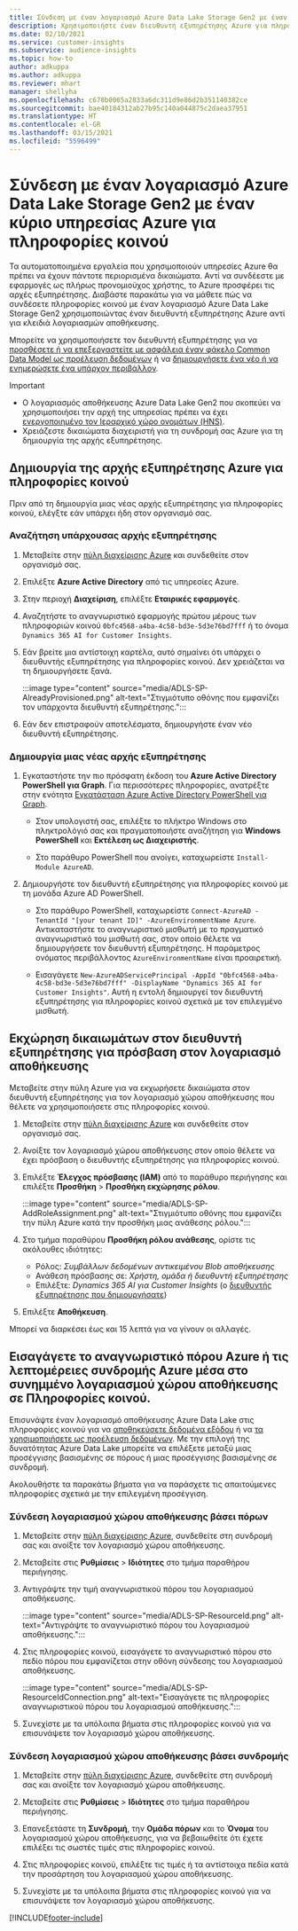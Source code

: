 ```yaml
---
title: Σύνδεση με έναν λογαριασμό Azure Data Lake Storage Gen2 με έναν διευθυντή εξυπηρέτησης
description: Χρησιμοποιήστε έναν διευθυντή εξυπηρέτησης Azure για πληροφορίες κοινού για να συνδεθείτε με τη δική σας λίμνη δεδομένων όταν την επισυνάπτετε σε πληροφορίες κοινού.
ms.date: 02/10/2021
ms.service: customer-insights
ms.subservice: audience-insights
ms.topic: how-to
author: adkuppa
ms.author: adkuppa
ms.reviewer: mhart
manager: shellyha
ms.openlocfilehash: c670b0065a2833a6dc311d9e86d2b351140382ce
ms.sourcegitcommit: bae40184312ab27b95c140a044875c2daea37951
ms.translationtype: HT
ms.contentlocale: el-GR
ms.lasthandoff: 03/15/2021
ms.locfileid: "5596499"
---
```

# <a name="connect-to-an-azure-data-lake-storage-gen2-account-with-an-azure-service-principal-for-audience-insights"></a>Σύνδεση με έναν λογαριασμό Azure Data Lake Storage Gen2 με έναν κύριο υπηρεσίας Azure για πληροφορίες κοινού

Τα αυτοματοποιημένα εργαλεία που χρησιμοποιούν υπηρεσίες Azure θα πρέπει να έχουν πάντοτε περιορισμένα δικαιώματα. Αντί να συνδέεστε με εφαρμογές ως πλήρως προνομιούχος χρήστης, το Azure προσφέρει τις αρχές εξυπηρέτησης. Διαβάστε παρακάτω για να μάθετε πώς να συνδέσετε πληροφορίες κοινού με έναν λογαριασμό Azure Data Lake Storage Gen2 χρησιμοποιώντας έναν διευθυντή εξυπηρέτησης Azure αντί για κλειδιά λογαριασμών αποθήκευσης. 

Μπορείτε να χρησιμοποιήσετε τον διευθυντή εξυπηρέτησης για να [προσθέσετε ή να επεξεργαστείτε με ασφάλεια έναν φάκελο Common Data Model ως προέλευση δεδομένων](connect-common-data-model.md) ή να [δημιουργήσετε ένα νέο ή να ενημερώσετε ένα υπάρχον περιβάλλον](manage-environments.md#create-an-environment-in-an-existing-organization).

> [!IMPORTANT]
> - Ο λογαριασμός αποθήκευσης Azure Data Lake Gen2 που σκοπεύει να χρησιμοποιήσει την αρχή της υπηρεσίας πρέπει να έχει [ενεργοποιημένο τον Ιεραρχικό χώρο ονομάτων (HNS)](/azure/storage/blobs/data-lake-storage-namespace).
> - Χρειάζεστε δικαιώματα διαχειριστή για τη συνδρομή σας Azure για τη δημιουργία της αρχής εξυπηρέτησης.

## <a name="create-azure-service-principal-for-audience-insights"></a>Δημιουργία της αρχής εξυπηρέτησης Azure για πληροφορίες κοινού

Πριν από τη δημιουργία μιας νέας αρχής εξυπηρέτησης για πληροφορίες κοινού, ελέγξτε εάν υπάρχει ήδη στον οργανισμό σας.

### <a name="look-for-an-existing-service-principal"></a>Αναζήτηση υπάρχουσας αρχής εξυπηρέτησης

1. Μεταβείτε στην [πύλη διαχείρισης Azure](https://portal.azure.com) και συνδεθείτε στον οργανισμό σας.

2. Επιλέξτε **Azure Active Directory** από τις υπηρεσίες Azure.

3. Στην περιοχή **Διαχείριση**, επιλέξτε **Εταιρικές εφαρμογές**.

4. Αναζητήστε το αναγνωριστικό εφαρμογής πρώτου μέρους των πληροφοριών κοινού `0bfc4568-a4ba-4c58-bd3e-5d3e76bd7fff` ή το όνομα `Dynamics 365 AI for Customer Insights`.

5. Εάν βρείτε μια αντίστοιχη καρτέλα, αυτό σημαίνει ότι υπάρχει ο διευθυντής εξυπηρέτησης για πληροφορίες κοινού. Δεν χρειάζεται να τη δημιουργήσετε ξανά.
   
   :::image type="content" source="media/ADLS-SP-AlreadyProvisioned.png" alt-text="Στιγμιότυπο οθόνης που εμφανίζει τον υπάρχοντα διευθυντή εξυπηρέτησης.":::
   
6. Εάν δεν επιστραφούν αποτελέσματα, δημιουργήστε έναν νέο διευθυντή εξυπηρέτησης.

### <a name="create-a-new-service-principal"></a>Δημιουργία μιας νέας αρχής εξυπηρέτησης

1. Εγκαταστήστε την πιο πρόσφατη έκδοση του **Azure Active Directory PowerShell για Graph**. Για περισσότερες πληροφορίες, ανατρέξτε στην ενότητα [Εγκατάσταση Azure Active Directory PowerShell για Graph](/powershell/azure/active-directory/install-adv2).
   - Στον υπολογιστή σας, επιλέξτε το πλήκτρο Windows στο πληκτρολόγιό σας και πραγματοποιήστε αναζήτηση για **Windows PowerShell** και **Εκτέλεση ως Διαχειριστής**.
   
   - Στο παράθυρο PowerShell που ανοίγει, καταχωρείστε `Install-Module AzureAD`.

2. Δημιουργήστε τον διευθυντή εξυπηρέτησης για πληροφορίες κοινού με τη μονάδα Azure AD PowerShell.
   - Στο παράθυρο PowerShell, καταχωρείστε `Connect-AzureAD -TenantId "[your tenant ID]" -AzureEnvironmentName Azure`. Αντικαταστήστε το αναγνωριστικό μισθωτή με το πραγματικό αναγνωριστικό του μισθωτή σας, στον οποίο θέλετε να δημιουργήσετε τον διευθυντή εξυπηρέτησης. Η παράμετρος ονόματος περιβάλλοντος `AzureEnvironmentName` είναι προαιρετική.
  
   - Εισαγάγετε `New-AzureADServicePrincipal -AppId "0bfc4568-a4ba-4c58-bd3e-5d3e76bd7fff" -DisplayName "Dynamics 365 AI for Customer Insights"`. Αυτή η εντολή δημιουργεί τον διευθυντή εξυπηρέτησης για πληροφορίες κοινού σχετικά με τον επιλεγμένο μισθωτή.  

## <a name="grant-permissions-to-the-service-principal-to-access-the-storage-account"></a>Εκχώρηση δικαιωμάτων στον διευθυντή εξυπηρέτησης για πρόσβαση στον λογαριασμό αποθήκευσης

Μεταβείτε στην πύλη Azure για να εκχωρήσετε δικαιώματα στον διευθυντή εξυπηρέτησης για τον λογαριασμό χώρου αποθήκευσης που θέλετε να χρησιμοποιήσετε στις πληροφορίες κοινού.

1. Μεταβείτε στην [πύλη διαχείρισης Azure](https://portal.azure.com) και συνδεθείτε στον οργανισμό σας.

1. Ανοίξτε τον λογαριασμό χώρου αποθήκευσης στον οποίο θέλετε να έχει πρόσβαση ο διευθυντής εξυπηρέτησης για πληροφορίες κοινού.

1. Επιλέξτε **Έλεγχος πρόσβασης (IAM)** από το παράθυρο περιήγησης και επιλέξτε **Προσθήκη** > **Προσθήκη εκχώρησης ρόλου**.
   
   :::image type="content" source="media/ADLS-SP-AddRoleAssignment.png" alt-text="Στιγμιότυπο οθόνης που εμφανίζει την πύλη Azure κατά την προσθήκη μιας ανάθεσης ρόλου.":::
   
1. Στο τμήμα παραθύρου **Προσθήκη ρόλου ανάθεσης**, ορίστε τις ακόλουθες ιδιότητες:
   - Ρόλος: *Συμβάλλων δεδομένων αντικειμένου Blob αποθήκευσης*
   - Ανάθεση πρόσβασης σε: *Χρήστη, ομάδα ή διευθυντή εξυπηρέτησης*
   - Επιλέξτε: *Dynamics 365 AI για Customer Insights* (ο [διευθυντής εξυπηρέτησης που δημιουργήσατε](#create-a-new-service-principal))

1.  Επιλέξτε **Αποθήκευση**.

Μπορεί να διαρκέσει έως και 15 λεπτά για να γίνουν οι αλλαγές.

## <a name="enter-the-azure-resource-id-or-the-azure-subscription-details-in-the-storage-account-attachment-to-audience-insights"></a>Εισαγάγετε το αναγνωριστικό πόρου Azure ή τις λεπτομέρειες συνδρομής Azure μέσα στο συνημμένο λογαριασμού χώρου αποθήκευσης σε Πληροφορίες κοινού.

Επισυνάψτε έναν λογαριασμό αποθήκευσης Azure Data Lake στις πληροφορίες κοινού για να [αποθηκεύσετε δεδομένα εξόδου](manage-environments.md) ή να [τα χρησιμοποιήσετε ως προέλευση δεδομένων](connect-common-data-service-lake.md). Με την επιλογή της δυνατότητας Azure Data Lake μπορείτε να επιλέξετε μεταξύ μιας προσέγγισης βασισμένης σε πόρους ή μιας προσέγγισης βασισμένης σε συνδρομή.

Ακολουθήστε τα παρακάτω βήματα για να παράσχετε τις απαιτούμενες πληροφορίες σχετικά με την επιλεγμένη προσέγγιση.

### <a name="resource-based-storage-account-connection"></a>Σύνδεση λογαριασμού χώρου αποθήκευσης βάσει πόρων

1. Μεταβείτε στην [πύλη διαχείρισης Azure](https://portal.azure.com), συνδεθείτε στη συνδρομή σας και ανοίξτε τον λογαριασμό χώρου αποθήκευσης.

1. Μεταβείτε στις **Ρυθμίσεις** > **Ιδιότητες** στο τμήμα παραθήρου περιήγησης.

1. Αντιγράψτε την τιμή αναγνωριστικού πόρου του λογαριασμού αποθήκευσης.

   :::image type="content" source="media/ADLS-SP-ResourceId.png" alt-text="Αντιγράψτε το αναγνωριστικό πόρου του λογαριασμού αποθήκευσης.":::

1. Στις πληροφορίες κοινού, εισαγάγετε το αναγνωριστικό πόρου στο πεδίο πόρου που εμφανίζεται στην οθόνη σύνδεσης του λογαριασμού αποθήκευσης.

   :::image type="content" source="media/ADLS-SP-ResourceIdConnection.png" alt-text="Εισαγάγετε τις πληροφορίες αναγνωριστικού πόρου του λογαριασμού αποθήκευσης.":::   
   
1. Συνεχίστε με τα υπόλοιπα βήματα στις πληροφορίες κοινού για να επισυνάψετε τον λογαριασμό χώρου αποθήκευσης.

### <a name="subscription-based-storage-account-connection"></a>Σύνδεση λογαριασμού χώρου αποθήκευσης βάσει συνδρομής

1. Μεταβείτε στην [πύλη διαχείρισης Azure](https://portal.azure.com), συνδεθείτε στη συνδρομή σας και ανοίξτε τον λογαριασμό χώρου αποθήκευσης.

1. Μεταβείτε στις **Ρυθμίσεις** > **Ιδιότητες** στο τμήμα παραθήρου περιήγησης.

1. Επανεξετάστε τη **Συνδρομή**, την **Ομάδα πόρων** και το **Όνομα** του λογαριασμού χώρου αποθήκευσης, για να βεβαιωθείτε ότι έχετε επιλέξει τις σωστές τιμές στις πληροφορίες κοινού.

1. Στις πληροφορίες κοινού, επιλέξτε τις τιμές ή τα αντίστοιχα πεδία κατά την προσάρτηση του λογαριασμού χώρου αποθήκευσης.
   
1. Συνεχίστε με τα υπόλοιπα βήματα στις πληροφορίες κοινού για να επισυνάψετε τον λογαριασμό χώρου αποθήκευσης.


[!INCLUDE[footer-include](../includes/footer-banner.md)]